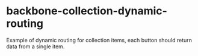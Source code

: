 backbone-collection-dynamic-routing
===================================

Example of dynamic routing for collection items, each button should return data from a single item.
